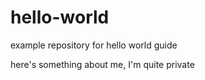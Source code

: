 # hello-world
example repository for hello world guide

here's something about me, I'm quite private
